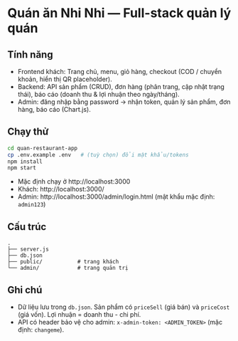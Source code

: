 # Quán ăn Nhi Nhi — Full-stack quản lý quán

## Tính năng
- Frontend khách: Trang chủ, menu, giỏ hàng, checkout (COD / chuyển khoản, hiển thị QR placeholder).
- Backend: API sản phẩm (CRUD), đơn hàng (phân trang, cập nhật trạng thái), báo cáo (doanh thu & lợi nhuận theo ngày/tháng).
- Admin: đăng nhập bằng password -> nhận token, quản lý sản phẩm, đơn hàng, báo cáo (Chart.js).

## Chạy thử
```bash
cd quan-restaurant-app
cp .env.example .env   # (tuỳ chọn) đổi mật khẩu/tokens
npm install
npm start
```
- Mặc định chạy ở http://localhost:3000
- Khách: http://localhost:3000/
- Admin: http://localhost:3000/admin/login.html (mật khẩu mặc định: `admin123`)

## Cấu trúc
```
.
├── server.js
├── db.json
├── public/           # trang khách
└── admin/            # trang quản trị
```

## Ghi chú
- Dữ liệu lưu trong `db.json`. Sản phẩm có `priceSell` (giá bán) và `priceCost` (giá vốn). Lợi nhuận = doanh thu - chi phí.
- API có header bảo vệ cho admin: `x-admin-token: <ADMIN_TOKEN>` (mặc định: `changeme`).
